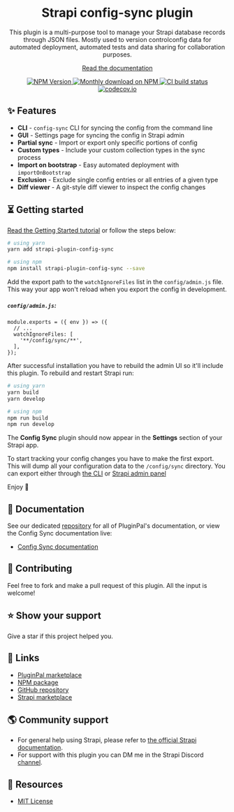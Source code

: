 <div align="center">
<h1>Strapi config-sync plugin</h1>
	
<p style="margin-top: 0;">This plugin is a multi-purpose tool to manage your Strapi database records through JSON files. Mostly used to version controlconfig data for automated deployment, automated tests and data sharing for collaboration purposes.</p>

<a href="https://docs.pluginpal.io/config-sync">Read the documentation</a>
	
<p>
  <a href="https://www.npmjs.org/package/strapi-plugin-config-sync">
    <img src="https://img.shields.io/npm/v/strapi-plugin-config-sync/latest.svg" alt="NPM Version" />
  </a>
  <a href="https://www.npmjs.org/package/strapi-plugin-config-sync">
    <img src="https://img.shields.io/npm/dm/strapi-plugin-config-sync" alt="Monthly download on NPM" />
  </a>
  <a href="https://codecov.io/gh/boazpoolman/strapi-plugin-config-sync">
    <img src="https://img.shields.io/github/actions/workflow/status/boazpoolman/strapi-plugin-config-sync/tests.yml?branch=master" alt="CI build status" />
  </a>
  <a href="https://codecov.io/gh/boazpoolman/strapi-plugin-config-sync">
    <img src="https://codecov.io/gh/boazpoolman/strapi-plugin-config-sync/coverage.svg?branch=master" alt="codecov.io" />
  </a>
</p>
</div>

## ✨ Features

- **CLI** - `config-sync` CLI for syncing the config from the command line
- **GUI** - Settings page for syncing the config in Strapi admin
- **Partial sync** - Import or export only specific portions of config
- **Custom types** - Include your custom collection types in the sync process
- **Import on bootstrap** - Easy automated deployment with `importOnBootstrap`
- **Exclusion** - Exclude single config entries or all entries of a given type
- **Diff viewer** - A git-style diff viewer to inspect the config changes

## ⏳ Getting started

[Read the Getting Started tutorial](https://docs.pluginpal.io/config-sync) or follow the steps below:

```bash
# using yarn
yarn add strapi-plugin-config-sync

# using npm
npm install strapi-plugin-config-sync --save
```
 
Add the export path to the `watchIgnoreFiles` list in the `config/admin.js` file.
This way your app won't reload when you export the config in development.

##### `config/admin.js`:
```
module.exports = ({ env }) => ({
  // ...
  watchIgnoreFiles: [
    '**/config/sync/**',
  ],
});
```

After successful installation you have to rebuild the admin UI so it'll include this plugin. To rebuild and restart Strapi run:

```bash
# using yarn
yarn build
yarn develop

# using npm
npm run build
npm run develop
```

The **Config Sync** plugin should now appear in the **Settings** section of your Strapi app.

To start tracking your config changes you have to make the first export. This will dump all your configuration data to the `/config/sync` directory. You can export either through [the CLI](https://docs.pluginpal.io/config-sync/cli) or [Strapi admin panel](https://docs.pluginpal.io/config-sync/admin-gui)

Enjoy 🎉

## 📓 Documentation

See our dedicated [repository](https://github.com/pluginpal/docs) for all of PluginPal's documentation, or view the Config Sync documentation live:

- [Config Sync documentation](https://docs.pluginpal.io/config-sync)

## 🤝 Contributing

Feel free to fork and make a pull request of this plugin. All the input is welcome!

## ⭐️ Show your support

Give a star if this project helped you.

## 🔗 Links

- [PluginPal marketplace](https://www.pluginpal.io/plugin/config-sync)
- [NPM package](https://www.npmjs.com/package/strapi-plugin-config-sync)
- [GitHub repository](https://github.com/boazpoolman/strapi-plugin-config-sync)
- [Strapi marketplace](https://market.strapi.io/plugins/strapi-plugin-config-sync)

## 🌎 Community support

- For general help using Strapi, please refer to [the official Strapi documentation](https://strapi.io/documentation/).
- For support with this plugin you can DM me in the Strapi Discord [channel](https://discord.strapi.io/).

## 📝 Resources

- [MIT License](https://github.com/pluginpal/strapi-plugin-config-sync/blob/master/LICENSE.md)
